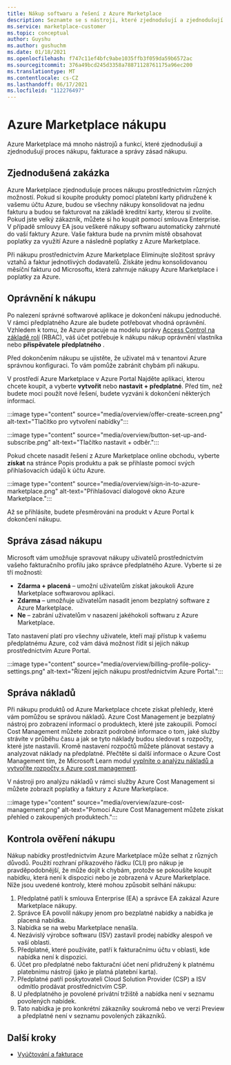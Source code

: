 ```yaml
---
title: Nákup softwaru a řešení z Azure Marketplace
description: Seznamte se s nástroji, které zjednodušují a zjednodušují nákupy a správu softwaru v Azure Marketplace.
ms.service: marketplace-customer
ms.topic: conceptual
author: Guyshu
ms.author: gushuchm
ms.date: 01/18/2021
ms.openlocfilehash: f747c11ef4bfc9abe1035ffb3f059da59b6572ac
ms.sourcegitcommit: 376a49bcd245d3358a78871128761175a96ec200
ms.translationtype: MT
ms.contentlocale: cs-CZ
ms.lasthandoff: 06/17/2021
ms.locfileid: "112276497"
---
```

# <a name="azure-marketplace-purchasing"></a>Azure Marketplace nákupu

Azure Marketplace má mnoho nástrojů a funkcí, které zjednodušují a zjednodušují proces nákupu, fakturace a správy zásad nákupu.

## <a name="simplified-procurement"></a>Zjednodušená zakázka

Azure Marketplace zjednodušuje proces nákupu prostřednictvím různých možností. Pokud si koupíte produkty pomocí platební karty přidružené k vašemu účtu Azure, budou se všechny nákupy konsolidovat na jednu fakturu a budou se fakturovat na základě kreditní karty, kterou si zvolíte. Pokud jste velký zákazník, můžete si ho koupit pomocí smlouva Enterprise. V případě smlouvy EA jsou veškeré nákupy softwaru automaticky zahrnuté do vaší faktury Azure. Vaše faktura bude na prvním místě obsahovat poplatky za využití Azure a následně poplatky z Azure Marketplace.

Při nákupu prostřednictvím Azure Marketplace Eliminujte složitost správy vztahů a faktur jednotlivých dodavatelů. Získáte jednu konsolidovanou měsíční fakturu od Microsoftu, která zahrnuje nákupy Azure Marketplace i poplatky za Azure.

## <a name="permission-to-purchase"></a>Oprávnění k nákupu

Po nalezení správné softwarové aplikace je dokončení nákupu jednoduché. V rámci předplatného Azure ale budete potřebovat vhodná oprávnění. Vzhledem k tomu, že Azure pracuje na modelu správy [Access Control na základě rolí](/azure/role-based-access-control/overview) (RBAC), váš účet potřebuje k nákupu nákup oprávnění vlastníka nebo **přispěvatele** **předplatného** .

Před dokončením nákupu se ujistěte, že uživatel má v tenantovi Azure správnou konfiguraci. To vám pomůže zabránit chybám při nákupu.

V prostředí Azure Marketplace v Azure Portal Najděte aplikaci, kterou chcete koupit, a vyberte **vytvořit** nebo **nastavit + předplatné**. Před tím, než budete moci použít nové řešení, budete vyzváni k dokončení některých informací.

:::image type="content" source="media/overview/offer-create-screen.png" alt-text="Tlačítko pro vytvoření nabídky":::

:::image type="content" source="media/overview/button-set-up-and-subscribe.png" alt-text="Tlačítko nastavit + odběr.":::

Pokud chcete nasadit řešení z Azure Marketplace online obchodu, vyberte **získat** na stránce Popis produktu a pak se přihlaste pomocí svých přihlašovacích údajů k účtu Azure.

:::image type="content" source="media/overview/sign-in-to-azure-marketplace.png" alt-text="Přihlašovací dialogové okno Azure Marketplace.":::

Až se přihlásíte, budete přesměrováni na produkt v Azure Portal k dokončení nákupu.

## <a name="purchase-policy-management"></a>Správa zásad nákupu

Microsoft vám umožňuje spravovat nákupy uživatelů prostřednictvím vašeho fakturačního profilu jako správce předplatného Azure. Vyberte si ze tří možností:

- **Zdarma + placená** – umožní uživatelům získat jakoukoli Azure Marketplace softwarovou aplikaci.
- **Zdarma** – umožňuje uživatelům nasadit jenom bezplatný software z Azure Marketplace.
- **Ne** – zabrání uživatelům v nasazení jakéhokoli softwaru z Azure Marketplace.

Tato nastavení platí pro všechny uživatele, kteří mají přístup k vašemu předplatnému Azure, což vám dává možnost řídit si jejich nákup prostřednictvím Azure Portal.

:::image type="content" source="media/overview/billing-profile-policy-settings.png" alt-text="Řízení jejich nákupu prostřednictvím Azure Portal.":::

## <a name="cost-management"></a>Správa nákladů

Při nákupu produktů od Azure Marketplace chcete získat přehledy, které vám pomůžou se správou nákladů. Azure Cost Management je bezplatný nástroj pro zobrazení informací o produktech, které jste zakoupili. Pomocí Cost Management můžete zobrazit podrobné informace o tom, jaké služby strávíte v průběhu času a jak se tyto náklady budou sledovat s rozpočty, které jste nastavili. Kromě nastavení rozpočtů můžete plánovat sestavy a analyzovat náklady na předplatné. Přečtěte si další informace o Azure Cost Management tím, že Microsoft Learn modul [vyplníte o analýzu nákladů a vytvoříte rozpočty s Azure cost management](/learn/modules/analyze-costs-create-budgets-azure-cost-management/).

V nástroji pro analýzu nákladů v rámci služby Azure Cost Management si můžete zobrazit poplatky a faktury z Azure Marketplace.

:::image type="content" source="media/overview/azure-cost-management.png" alt-text="Pomocí Azure Cost Management můžete získat přehled o zakoupených produktech.":::

## <a name="purchase-validation-checks"></a>Kontrola ověření nákupu

Nákup nabídky prostřednictvím Azure Marketplace může selhat z různých důvodů. Použití rozhraní příkazového řádku (CLI) pro nákup je pravděpodobnější, že může dojít k chybám, protože se pokoušíte koupit nabídku, která není k dispozici nebo je zobrazená v Azure Marketplace. Níže jsou uvedené kontroly, které mohou způsobit selhání nákupu:

1. Předplatné patří k smlouva Enterprise (EA) a správce EA zakázal Azure Marketplace nákupy.
1. Správce EA povolil nákupy jenom pro bezplatné nabídky a nabídka je placená nabídka.
1. Nabídka se na webu Marketplace nenašla.
1. Nezávislý výrobce softwaru (ISV) zastavil prodej nabídky alespoň ve vaší oblasti.
1. Předplatné, které používáte, patří k fakturačnímu účtu v oblasti, kde nabídka není k dispozici.
1. Účet pro předplatné nebo fakturační účet není přidružený k platnému platebnímu nástroji (jako je platná platební karta).
1. Předplatné patří poskytovateli Cloud Solution Provider (CSP) a ISV odmítlo prodávat prostřednictvím CSP.
1. U předplatného je povolené privátní tržiště a nabídka není v seznamu povolených nabídek.
1. Tato nabídka je pro konkrétní zákazníky soukromá nebo ve verzi Preview a předplatné není v seznamu povolených zákazníků.

## <a name="next-steps"></a>Další kroky

- [Vyúčtování a fakturace](billing-invoicing.md)